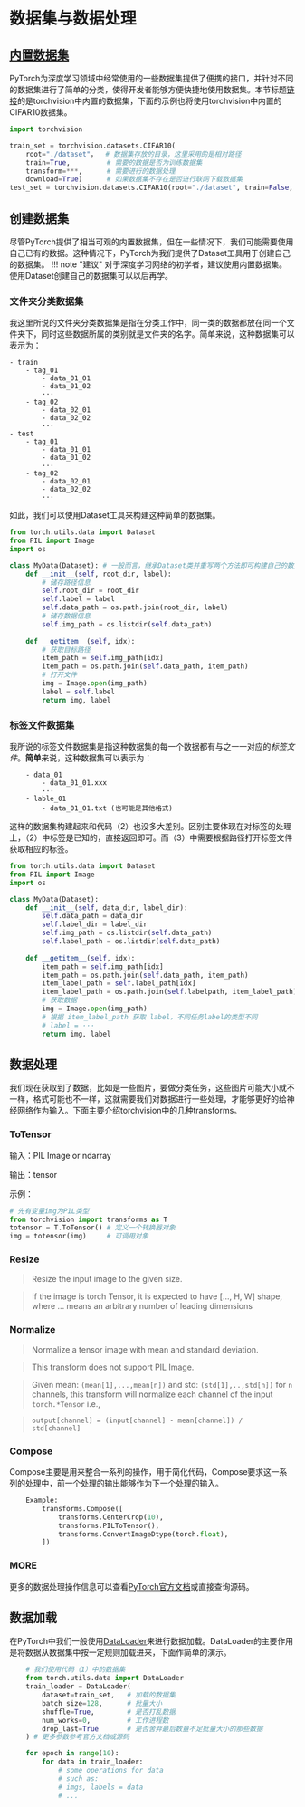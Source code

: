 # 数据集与数据处理
## [内置数据集](https://pytorch.org/vision/stable/datasets.html#built-in-datasets)
PyTorch为深度学习领域中经常使用的一些数据集提供了便携的接口，并针对不同的数据集进行了简单的分类，使得开发者能够方便快捷地使用数据集。本节标题[链接](https://pytorch.org/vision/stable/datasets.html#built-in-datasets)的是torchvision中内置的数据集，下面的示例也将使用torchvision中内置的CIFAR10数据集。
```python title='（1）使用CIFAR10数据集'
import torchvision

train_set = torchvision.datasets.CIFAR10(
    root="./dataset"，  # 数据集存放的目录，这里采用的是相对路径
    train=True,         # 需要的数据是否为训练数据集
    transform=***,      # 需要进行的数据处理
    download=True)      # 如果数据集不存在是否进行联网下载数据集
test_set = torchvision.datasets.CIFAR10(root="./dataset", train=False, download=True)
```
## 创建数据集
尽管PyTorch提供了相当可观的内置数据集，但在一些情况下，我们可能需要使用自己已有的数据。这种情况下，PyTorch为我们提供了Dataset工具用于创建自己的数据集。
!!! note "建议"
    对于深度学习网络的初学者，建议使用内置数据集。使用Dataset创建自己的数据集可以以后再学。
### 文件夹分类数据集
我这里所说的文件夹分类数据集是指在分类工作中，同一类的数据都放在同一个文件夹下，同时这些数据所属的类别就是文件夹的名字。简单来说，这种数据集可以表示为：
```
- train
    - tag_01
        - data_01_01
        - data_01_02
        ···
    - tag_02
        - data_02_01
        - data_02_02
        ···
- test
    - tag_01
        - data_01_01
        - data_01_02
        ···
    - tag_02
        - data_02_01
        - data_02_02
        ···
```
如此，我们可以使用Dataset工具来构建这种简单的数据集。
```python title="（2）dataset示例01"
from torch.utils.data import Dataset
from PIL import Image
import os

class MyData(Dataset): # 一般而言，继承Dataset类并重写两个方法即可构建自己的数据集啦
    def __init__(self, root_dir, label):
        # 储存路径信息
        self.root_dir = root_dir
        self.label = label
        self.data_path = os.path.join(root_dir, label)
        # 储存数据信息
        self.img_path = os.listdir(self.data_path)
    
    def __getitem__(self, idx):
        # 获取目标路径
        item_path = self.img_path[idx]
        item_path = os.path.join(self.data_path, item_path)
        # 打开文件
        img = Image.open(img_path)
        label = self.label
        return img, label
```
### 标签文件数据集
我所说的标签文件数据集是指这种数据集的每一个数据都有与之一一对应的*标签文件*。**简单**来说，这种数据集可以表示为：
```
    - data_01
        - data_01_01.xxx
        ···
    - lable_01
        - data_01_01.txt (也可能是其他格式)
```
这样的数据集构建起来和代码（2）也没多大差别。区别主要体现在对标签的处理上，（2）中标签是已知的，直接返回即可。而（3）中需要根据路径打开标签文件获取相应的标签。
```python title="（3）dataset示例02"
from torch.utils.data import Dataset
from PIL import Image
import os

class MyData(Dataset):
    def __init__(self, data_dir, label_dir):
        self.data_path = data_dir
        self.label_dir = label_dir
        self.img_path = os.listdir(self.data_path)
        self.label_path = os.listdir(self.data_path)
    
    def __getitem__(self, idx):
        item_path = self.img_path[idx]
        item_path = os.path.join(self.data_path, item_path)
        item_label_path = self.label_path[idx]
        item_label_path = os.path.join(self.labelpath, item_label_path)
        # 获取数据
        img = Image.open(img_path)
        # 根据 item_label_path 获取 label，不同任务label的类型不同
        # label = ···
        return img, label
```
## 数据处理
我们现在获取到了数据，比如是一些图片，要做分类任务，这些图片可能大小就不一样，格式可能也不一样，这就需要我们对数据进行一些处理，才能够更好的给神经网络作为输入。下面主要介绍torchvision中的几种transforms。
### ToTensor
输入：PIL Image or ndarray

输出：tensor

示例：
```python title="（4）Totensor"
# 先有变量img为PIL类型
from torchvision import transforms as T
totensor = T.ToTensor() # 定义一个转换器对象
img = totensor(img)     # 可调用对象
```
### Resize
>Resize the input image to the given size.

>If the image is torch Tensor, it is expected to have [..., H, W] shape, where ... means an arbitrary number of leading dimensions
### Normalize
>Normalize a tensor image with mean and standard deviation.

>This transform does not support PIL Image.

>Given mean: ``(mean[1],...,mean[n])`` and std: ``(std[1],..,std[n])`` for ``n`` channels, this transform will normalize each channel of the input ``torch.*Tensor`` i.e.,

>``output[channel] = (input[channel] - mean[channel]) / std[channel]``
### Compose
Compose主要是用来整合一系列的操作，用于简化代码，Compose要求这一系列的处理中，前一个处理的输出能够作为下一个处理的输入。
```python title="（5）官方Compose示例"
    Example:
        transforms.Compose([
            transforms.CenterCrop(10),
            transforms.PILToTensor(),
            transforms.ConvertImageDtype(torch.float),
        ])
```
### MORE
更多的数据处理操作信息可以查看[PyTorch官方文档](https://pytorch.org/docs/stable/index.html)或直接查询源码。

## 数据加载
在PyTorch中我们一般使用[DataLoader](https://pytorch.org/docs/stable/data.html?highlight=dataloader#torch.utils.data.DataLoader)来进行数据加载。DataLoader的主要作用是将数据从数据集中按一定规则加载进来，下面作简单的演示。
```python title="（6）DataLoader的简单使用"
    # 我们使用代码（1）中的数据集
    from torch.utils.data import DataLoader
    train_loader = DataLoader(
        dataset=train_set,   # 加载的数据集
        batch_size=128,      # 批量大小
        shuffle=True,        # 是否打乱数据
        num_works=0,         # 工作进程数
        drop_last=True       # 是否舍弃最后数量不足批量大小的那些数据
    ) # 更多参数参考官方文档或源码

    for epoch in range(10):
        for data in train_loader:
            # some operations for data
            # such as:
            # imgs, labels = data
            # ...
```

